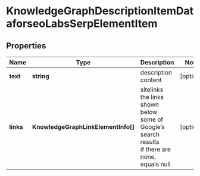 # KnowledgeGraphDescriptionItemDataforseoLabsSerpElementItem

## Properties

| Name | Type | Description | Notes |
|------------ | ------------- | ------------- | -------------|
**text** | **string** | description content |[optional]|
**links** | **KnowledgeGraphLinkElementInfo[]** | sitelinks<br>the links shown below some of Google’s search results<br>if there are none, equals null |[optional]|